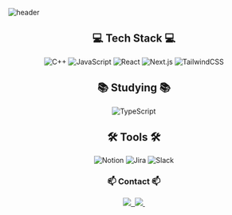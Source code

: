 ![header](https://capsule-render.vercel.app/api?type=slice&text=subsub-e&desc=frontend-developer&fontAlign=80&fontAlignY=50&descAlign=80&descAlignY=70&color=0047ab&fontColor=ffffff)

<div align="center">

## 💻 Tech Stack 💻
![C++](https://img.shields.io/badge/C%2B%2B-00599C?style=for-the-badge&logo=c%2B%2B&logoColor=white)
![JavaScript](https://img.shields.io/badge/JavaScript-F7DF1E?style=for-the-badge&logo=javascript&logoColor=black)
![React](https://img.shields.io/badge/React-20232A?style=for-the-badge&logo=react&logoColor=61DAFB)
![Next.js](https://img.shields.io/badge/Next.js-000000?style=for-the-badge&logo=nextdotjs&logoColor=white)
![TailwindCSS](https://img.shields.io/badge/TailwindCSS-38B2AC?style=for-the-badge&logo=tailwind-css&logoColor=white)

## 📚 Studying 📚
![TypeScript](https://img.shields.io/badge/TypeScript-3178C6?style=for-the-badge&logo=typescript&logoColor=white)

## 🛠 Tools 🛠
![Notion](https://img.shields.io/badge/Notion-000000?style=for-the-badge&logo=notion&logoColor=white)
![Jira](https://img.shields.io/badge/Jira-0052CC?style=for-the-badge&logo=jira&logoColor=white)
![Slack](https://img.shields.io/badge/Slack-4A154B?style=for-the-badge&logo=slack&logoColor=white)


<h3 align="center"> 📫 Contact 📫 </h3>
<div align="center">
  <a href="https://velog.io/@lcs3623/posts">
    <img src="https://img.shields.io/badge/Velog-1EBC8F?style=for-the-badge&logo=velog&logoColor=white" />&nbsp;
  </a>
  <a href="mailto:lcs3623@naver.com">
    <img
      src="https://img.shields.io/badge/lcs3623@naver.com-D14836?style=for-the-badge&logo=gmail&logoColor=white"/>&nbsp;
  </a>
</div>

</div>

<!--
**subsub-e/subsub-e** is a ✨ _special_ ✨ repository because its `README.md` (this file) appears on your GitHub profile.

Here are some ideas to get you started:

- 🔭 I’m currently working on ...
- 🌱 I’m currently learning ...
- 👯 I’m looking to collaborate on ...
- 🤔 I’m looking for help with ...
- 💬 Ask me about ...
- 📫 How to reach me: ...
- 😄 Pronouns: ...
- ⚡ Fun fact: ...
-->
